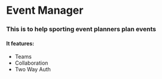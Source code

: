 # Event Manager

### This is to help sporting event planners plan events

#### It features:

- Teams
- Collaboration
- Two Way Auth
